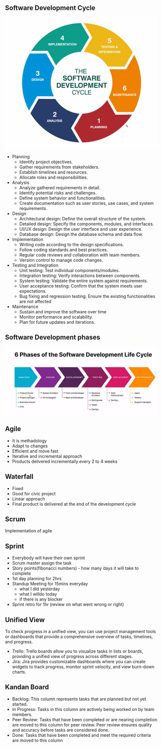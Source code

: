 ## Software Development Cycle
![SDLC Image](./SDLC.png)
- Planning
    - Identify project objectives.
    - Gather requirements from stakeholders.
    - Establish timelines and resources.
    - Allocate roles and responsibilities.
- Analysis
    - Analyze gathered requirements in detail.
    - Identify potential risks and challenges.
    - Define system behavior and functionalities.
    - Create documentation such as user stories, use cases, and system requirements.
- Design
    - Architectural design: Define the overall structure of the system.
    - Detailed design: Specify the components, modules, and interfaces.
    - UI/UX design: Design the user interface and user experience.
    - Database design: Design the database schema and data flow.
- Implementation
    - Writing code according to the design specifications.
    - Follow coding standards and best practices.
    - Regular code reviews and collaboration with team members.
    - Version control to manage code changes.
- Testing and Integration
    - Unit testing: Test individual components/modules.
    - Integration testing: Verify interactions between components.
    - System testing: Validate the entire system against requirements.
    - User acceptance testing: Confirm that the system meets user expectations.
    - Bug fixing and regression testing: Ensure the existing functionalities are not affected
- Maintenance
    - Sustain and improve the software over time
    - Monitor performance and scalability.
    - Plan for future updates and iterations.

## Software Development phases
 ![SDLC Phases](./SDLC%20Phases.png)

## Agile 
 - It is methadology
 - Adapt to changes
 - Efficient and move fast 
 - Iterative and incremental approach
 - Products delivered incrementally every 2 to 4 weeks

## Waterfall
 - Fixed
 - Good for civic project
 - Linear approach
 - Final product is delivered at the end of the development cycle

## Scrum
 Implementation of agile
## Sprint
 - Everybody will have their own sprint
 - Scrum master assign the task
 - Story points(fibonacci numbers) - how many days it will take to complete
 - 1st day planning for 2hrs
 - Standup Meeting for 15mins everyday
    - what I did yesterday
    - what I willdo today
    - if there is any blocker
 - Sprint retro for 1hr (review on what went wrong or right)

## Unified View
To check progress in a unified view, you can use project management tools or dashboards that provide a comprehensive overview of tasks, timelines, and progress.
 - Trello: Trello boards allow you to visualize tasks in lists or boards, providing a unified view of progress across different stages.
 - Jira: Jira provides customizable dashboards where you can create widgets to track progress, monitor sprint velocity, and view burn-down charts.

## Kandan Board
- Backlog: This column represents tasks that are planned but not yet started.
- In Progress: Tasks in this column are actively being worked on by team members.
- Peer Review: Tasks that have been completed or are nearing completion are moved to this column for peer review. Peer review ensures quality and accuracy before tasks are considered done.
- Done: Tasks that have been completed and meet the required criteria are moved to this column
